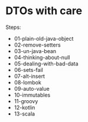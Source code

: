 # DTOs with care #

Steps:

*  01-plain-old-java-object
*  02-remove-setters
*  03-un-java-bean
*  04-thinking-about-null
*  05-dealing-with-bad-data
*  06-sets-fail
*  07-alt-insert
*  08-lombok
*  09-auto-value
*  10-immutables
*  11-groovy
*  12-kotlin
*  13-scala

